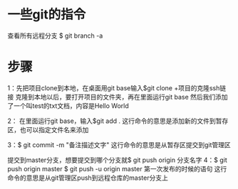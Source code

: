 # 一些git的指令
查看所有远程分支
$ git branch -a


# 步骤
1：先把项目clone到本地，在桌面用git base输入$git clone +项目的克隆ssh链接
克隆到本地以后，要打开项目的文件夹，再在里面运行git base
然后我们添加了一个叫test的txt文档，内容是Hello World

2： 在里面运行git base，输入$git add .
这行命令的意思是添加新的文件到暂存区，也可以指定文件名来添加

3：$ git commit -m "备注描述文字"
这行命令的意思是从暂存区提交到git管理区

提交到master分支，想要提交到哪个分支就$ git push origin 分支名字
4：$ git push origin master
   $ git push -u origin master          第一次发布的时候的语句
这行命令的意思是从git管理区push到远程仓库的master分支上
